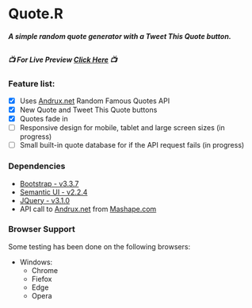 # Quote.R
#### *A simple random quote generator with a Tweet This Quote button.*

##

##### :tv: For Live Preview [Click Here](https://biffyn.github.io/Quote.R/.) :tv:

### Feature list:

 - [x] Uses [Andrux.net](http://api.andrux.net) Random Famous Quotes API
 - [x] New Quote and Tweet This Quote buttons
 - [x] Quotes fade in 
 - [ ] Responsive design for mobile, tablet and large screen sizes (in progress)
 - [ ] Small built-in quote database for if the API request fails (in progress)

### Dependencies 
* [Bootstrap - v3.3.7](http://getbootstrap.com/)
* [Semantic UI - v2.2.4](http://semantic-ui.com/)
* [JQuery - v3.1.0](https://jquery.com/)
* API call to [Andrux.net](https://andruxnet-random-famous-quotes.p.mashape.com/) from [Mashape.com](https://market.mashape.com/andruxnet/random-famous-quotes)


### Browser Support

Some testing has been done on the following browsers:

* Windows:
	* Chrome
	* Fiefox
	* Edge
	* Opera
